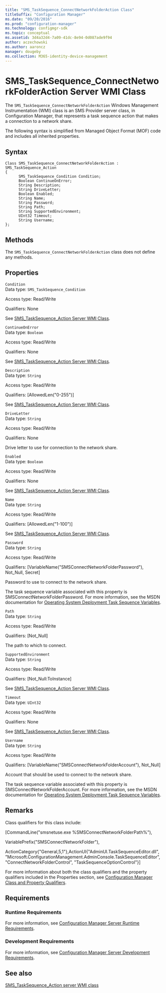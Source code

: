 ```yaml
---
title: "SMS_TaskSequence_ConnectNetworkFolderAction Class"
titleSuffix: "Configuration Manager"
ms.date: "09/20/2016"
ms.prod: "configuration-manager"
ms.technology: configmgr-sdk
ms.topic: conceptual
ms.assetid: 3d4a32d4-7a09-41dc-8e94-0d087ade9f94
author: aczechowski
ms.author: aaroncz
manager: dougeby
ms.collection: M365-identity-device-management
---
```

# SMS_TaskSequence_ConnectNetworkFolderAction Server WMI Class
The `SMS_TaskSequence_ConnectNetworkFolderAction` Windows Management Instrumentation (WMI) class is an SMS Provider server class, in Configuration Manager, that represents a task sequence action that makes a connection to a network share.  

 The following syntax is simplified from Managed Object Format (MOF) code and includes all inherited properties.  

## Syntax  

```  
Class SMS_TaskSequence_ConnectNetworkFolderAction : SMS_TaskSequence_Action  
{  
      SMS_TaskSequence_Condition Condition;  
      Boolean ContinueOnError;  
      String Description;  
      String DriveLetter;  
      Boolean Enabled;  
      String Name;  
      String Password;  
      String Path;  
      String SupportedEnvironment;  
      UInt32 Timeout;  
      String Username;  
};  
```  

## Methods  
 The `SMS_TaskSequence_ConnectNetworkFolderAction` class does not define any methods.  

## Properties  
 `Condition`  
 Data type: `SMS_TaskSequence_Condition`  

 Access type: Read/Write  

 Qualifiers: None  

 See [SMS_TaskSequence_Action Server WMI Class](../../../develop/reference/osd/sms_tasksequence_action-server-wmi-class.md).  

 `ContinueOnError`  
 Data type: `Boolean`  

 Access type: Read/Write  

 Qualifiers: None  

 See [SMS_TaskSequence_Action Server WMI Class](../../../develop/reference/osd/sms_tasksequence_action-server-wmi-class.md).  

 `Description`  
 Data type: `String`  

 Access type: Read/Write  

 Qualifiers: [AllowedLen("0-255")]  

 See [SMS_TaskSequence_Action Server WMI Class](../../../develop/reference/osd/sms_tasksequence_action-server-wmi-class.md).  

 `DriveLetter`  
 Data type: `String`  

 Access type: Read/Write  

 Qualifiers: None  

 Drive letter to use for connection to the network share.  

 `Enabled`  
 Data type: `Boolean`  

 Access type: Read/Write  

 Qualifiers: None  

 See [SMS_TaskSequence_Action Server WMI Class](../../../develop/reference/osd/sms_tasksequence_action-server-wmi-class.md).  

 `Name`  
 Data type: `String`  

 Access type: Read/Write  

 Qualifiers: [AllowedLen("1-100")]  

 See [SMS_TaskSequence_Action Server WMI Class](../../../develop/reference/osd/sms_tasksequence_action-server-wmi-class.md).  

 `Password`  
 Data type: `String`  

 Access type: Read/Write  

 Qualifiers: [VariableName("SMSConnectNetworkFolderPassword"), Not_Null, Secret]  

 Password to use to connect to the network share.  

 The task sequence variable associated with this property is SMSConnectNetworkFolderPassword. For more information, see the MSDN documentation for [Operating System Deployment Task Sequence Variables](https://go.microsoft.com/fwlink/?LinkId=100711).  

 `Path`  
 Data type: `String`  

 Access type: Read/Write  

 Qualifiers: [Not_Null]  

 The path to which to connect.  

 `SupportedEnvironment`  
 Data type: `String`  

 Access type: Read/Write  

 Qualifiers: [Not_Null:ToInstance]  

 See [SMS_TaskSequence_Action Server WMI Class](../../../develop/reference/osd/sms_tasksequence_action-server-wmi-class.md).  

 `Timeout`  
 Data type: `UInt32`  

 Access type: Read/Write  

 Qualifiers: None  

 See [SMS_TaskSequence_Action Server WMI Class](../../../develop/reference/osd/sms_tasksequence_action-server-wmi-class.md).  

 `Username`  
 Data type: `String`  

 Access type: Read/Write  

 Qualifiers: [VariableName("SMSConnectNetworkFolderAccount"), Not_Null]  

 Account that should be used to connect to the network share.  

 The task sequence variable associated with this property is SMSConnectNetworkFolderAccount. For more information, see the MSDN documentation for [Operating System Deployment Task Sequence Variables](https://go.microsoft.com/fwlink/?LinkId=100711).  

## Remarks  
 Class qualifiers for this class include:  

 [CommandLine("smsnetuse.exe %SMSConnectNetworkFolderPath%"),  

 VariablePrefix("SMSConnectNetworkFolder"),  

 ActionCategory{"General,5,1"},ActionUI{"AdminUI.TaskSequenceEditor.dll", "Microsoft.ConfigurationManagement.AdminConsole.TaskSequenceEditor", "ConnectNetworkFolderControl", "TaskSequenceOptionControl"}]  

 For more information about both the class qualifiers and the property qualifiers included in the Properties section, see [Configuration Manager Class and Property Qualifiers](../../../develop/reference/misc/class-and-property-qualifiers.md).  

## Requirements  

### Runtime Requirements  
 For more information, see [Configuration Manager Server Runtime Requirements](../../../develop/core/reqs/server-runtime-requirements.md).  

### Development Requirements  
 For more information, see [Configuration Manager Server Development Requirements](../../../develop/core/reqs/server-development-requirements.md).  

## See also

[SMS_TaskSequence_Action server WMI class](/sccm/develop/reference/osd/sms_tasksequence_action-server-wmi-class)
